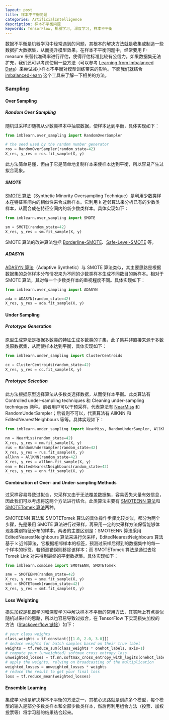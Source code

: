 ```yaml
---
layout: post
title: 样本不平衡问题
categories: ArtificialIntelligence
description: 样本不平衡问题
keywords: TensorFlow, 机器学习, 深度学习, 样本不平衡
---
```


数据不平衡是机器学习中经常遇到的问题，其根本的解决方法就是收集或制造一些数据扩大数据集，从而提升模型效果。在样本不平衡问题中，经常要用 F-measure 来替代准确率进行评估，使得评估标准比较有公信力。如果数据集无法扩充，我们还可以考虑使用一些方法（可以参考 [Learning from Imbalanced Data](https://ieeexplore.ieee.org/stamp/stamp.jsp?arnumber=5128907)）来尝试减小样本不平衡对模型训练带来的影响。下面我们就结合 [imbalanced-learn](https://github.com/scikit-learn-contrib/imbalanced-learn) 这个工具来了解一下相关的方法。

### Sampling

#### Over Sampling

##### Random Over Sampling

随机过采样即随机从少数类样本中抽取数据，使样本达到平衡，具体实现如下：

```python
from imblearn.over_sampling import RandomOverSampler 

# the seed used by the random number generator
ros = RandomOverSampler(random_state=42)
X_res, y_res = ros.fit_sample(X, y)
```

此方法简单易懂，但由于它是简单地复制样本来使样本达到平衡，所以容易产生过拟合现象。

##### SMOTE

[SMOTE 算法](https://arxiv.org/pdf/1106.1813.pdf)（Synthetic Minority Oversampling Technique）是利用少数类样本在特征空间内的相似性来合成新样本。它利用 k 近邻算法来分析已有的少数类样本，从而合成在特征空间内的新少数类样本。具体实现如下：

```python
from imblearn.over_sampling import SMOTE 

sm = SMOTE(random_state=42)
X_res, y_res = sm.fit_sample(X, y)
```

SMOTE 算法的改进算法包括 [Borderline-SMOTE](https://sci2s.ugr.es/keel/keel-dataset/pdfs/2005-Han-LNCS.pdf)、[Safe-Level-SMOTE](https://sci2s.ugr.es/keel/pdf/algorithm/congreso/2009-Bunkhumpornpat-LNCS.pdf) 等。

##### ADASYN

[ADASYN 算法](https://sci2s.ugr.es/keel/pdf/algorithm/congreso/2008-He-ieee.pdf)（Adaptive Synthetic）与 SMOTE 算法类似，其主要思路是根据数据集的总体样本分布情况来为不同的少数类样本生成不同数目的新样本。相对于 SMOTE 算法，其对每一个少数类样本的重视程度不同。具体实现如下：

```python
from imblearn.over_sampling import ADASYN 

ada = ADASYN(random_state=42)
X_res, y_res = ada.fit_sample(X, y)
```

#### Under Sampling

##### Prototype Generation

原型生成算法是根据多数类的特征生成多数类的子集，此子集并非直接来源于多数类原数据集，从而使样本达到平衡，具体实现如下：

```python
from imblearn.under_sampling import ClusterCentroids

cc = ClusterCentroids(random_state=42)
X_res, y_res = cc.fit_sample(X, y)
```

##### Prototype Selection

此方法根据原型选择算法从多数类选择数据，从而使样本平衡。此类算法有 Controlled under-sampling techniques 和 Cleaning under-sampling techniques 两种。前者用户可以干预采样，代表算法有 [NearMiss](http://www.site.uottawa.ca/~nat/Workshop2003/jzhang.pdf?attredirects=0) 和 RandomUnderSampler；后者则不可以，代表算法有 AllKNN 和 EditedNearestNeighbours 等等。具体实现如下：

```python
from imblearn.under_sampling import NearMiss, RandomUnderSampler, AllKNN, EditedNearestNeighbours

nm = NearMiss(random_state=42)
X_res, y_res = nm.fit_sample(X, y)
rus = RandomUnderSampler(random_state=42)
X_res, y_res = rus.fit_sample(X, y)
allknn = AllKNN(random_state=42)
X_res, y_res = allknn.fit_sample(X, y)
enn = EditedNearestNeighbours(random_state=42)
X_res, y_res = enn.fit_sample(X, y)
```

#### Combination of Over- and Under-sampling Methods

过采样容易导致过拟合，欠采样又由于无法覆盖数据集，容易丢失大量有效信息，因此我们可以考虑将这两个方法进行结合。此类算法主要有 [SMOTEENN 算法](http://citeseerx.ist.psu.edu/viewdoc/download?doi=10.1.1.58.7757&rep=rep1&type=pdf)和 [SMOTETomek 算法](https://pdfs.semanticscholar.org/c1a9/5197e15fa99f55cd0cb2ee14d2f02699a919.pdf)两种。

SMOTEENN 算法和 SMOTETomek 算法的具体操作步骤比较类似，都分为两个步骤，先是采用 SMOTE 算法进行过采样，再采用一定的欠采样方法保留能够体现各类别特征分布的样本。两者的主要区别是：SMOTEENN 算法采用 EditedNearestNeighbours 算法来进行欠采样，EditedNearestNeighbours 算法基于 k 近邻算法，它根据相邻样本的标签，预测过采样后得到的数据集中的每一个样本的标签，若预测错误则移除该样本；而 SMOTETomek 算法是通过去除 Tomek Link 对来得到最终的平衡数据集。具体实现如下：

```python
from imblearn.combine import SMOTEENN, SMOTETomek

sme = SMOTEENN(random_state=42)
X_res, y_res = sme.fit_sample(X, y)
smt = SMOTETomek(random_state=42)
X_res, y_res = smt.fit_sample(X, y)
```

#### Loss Weighting

损失加权是机器学习和深度学习中解决样本不平衡的常用方法，其实际上有点类似随机过采样的思路，所以也容易导致过拟合，在 TensorFlow 下实现损失加权的方法（[Stackoverflow 链接](https://stackoverflow.com/questions/44560549/unbalanced-data-and-weighted-cross-entropy)）如下：

```python
# your class weights
class_weights = tf.constant([[1.0, 2.0, 3.0]])
# deduce weights for batch samples based on their true label
weights = tf.reduce_sum(class_weights * onehot_labels, axis=1)
# compute your (unweighted) softmax cross entropy loss
unweighted_losses = tf.nn.softmax_cross_entropy_with_logits(onehot_labels, logits)
# apply the weights, relying on broadcasting of the multiplication
weighted_losses = unweighted_losses * weights
# reduce the result to get your final loss
loss = tf.reduce_mean(weighted_losses)
```

#### Ensemble Learning

集成学习也是解决样本不平衡的方法之一，其核心思路就是训练多个模型，每个模型的输入是部分多数类样本和全部少数类样本，然后再利用组合方法（投票、加权投票等）将学习器的结果结合起来。